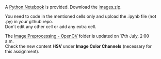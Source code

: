 A [Python Notebook](./ImagePreprocessing-OpenCV.ipynb) is provided. Download the [images.zip](./images.zip).

You need to code in the mentioned cells only and upload the .ipynb file (not .py) in your github repo.  
Don't edit any other cell or add any extra cell.

The [Image Preprocessing - OpenCV](./../../Image%20Preprocessing%20-%20OpenCV) folder is updated on 17th July, 2:00 a.m.  
Check the new content **HSV** under **Image Color Channels** (necessary for this assignment).